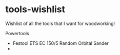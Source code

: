 # tools-wishlist
Wishlist of all the tools that I want for woodworking!

Powertools
- Festool ETS EC 150/5 Random Orbital Sander
- 



